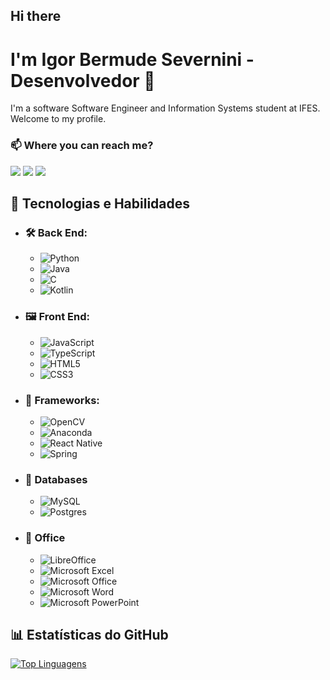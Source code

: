 ## Hi there
# I'm Igor Bermude Severnini - Desenvolvedor 🤝

I'm a software Software Engineer and Information Systems student at IFES. Welcome to my profile.

### 📫 Where you can reach me?
<div>
    <a href="https://instagram.com/igor_severnini" target="_blank"><img src="https://img.shields.io/badge/-Instagram-%23E4405F?style=for-the-badge&logo=instagram&logoColor=white" target="_blank"/></a> <a     
    href="https://www.linkedin.com/in/igor-bermude-severnini-639418238" target="_blank"><img src="https://img.shields.io/badge/-LinkedIn-%230077B5?style=for-the-badge&logo=linkedin&logoColor=white" target="_blank"/></a> 
    <a href = "mailto:igorbsevernini@gmail.com"><img src="https://img.shields.io/badge/-Gmail-%23333?style=for-the-badge&logo=gmail&logoColor=white" target="_blank"/></a>
</div>

## 🚀 Tecnologias e Habilidades

- ### 🛠️ Back End:
    - ![Python](https://img.shields.io/badge/python-3670A0?style=for-the-badge&logo=python&logoColor=ffdd54)
    - ![Java](https://img.shields.io/badge/java-%23ED8B00.svg?style=for-the-badge&logo=openjdk&logoColor=white)
    - ![C](https://img.shields.io/badge/C-00599C?style=for-the-badge&logo=c&logoColor=white)
    - ![Kotlin](https://img.shields.io/badge/kotlin-%237F52FF.svg?style=for-the-badge&logo=kotlin&logoColor=white)

- ### 🖼️ Front End:
    - ![JavaScript](https://img.shields.io/badge/javascript-%23323330.svg?style=for-the-badge&logo=javascript&logoColor=%23F7DF1E)
    - ![TypeScript](https://img.shields.io/badge/typescript-%23007ACC.svg?style=for-the-badge&logo=typescript&logoColor=white)
    - ![HTML5](https://img.shields.io/badge/html5-%23E34F26.svg?style=for-the-badge&logo=html5&logoColor=white)
    - ![CSS3](https://img.shields.io/badge/css3-%231572B6.svg?style=for-the-badge&logo=css3&logoColor=white)

- ### 🚀 Frameworks: 
    - ![OpenCV](https://img.shields.io/badge/opencv-%23white.svg?style=for-the-badge&logo=opencv&logoColor=white)
    - ![Anaconda](https://img.shields.io/badge/Anaconda-%2344A833.svg?style=for-the-badge&logo=anaconda&logoColor=white)
    - ![React Native](https://img.shields.io/badge/react_native-%2320232a.svg?style=for-the-badge&logo=react&logoColor=%2361DAFB)
    - ![Spring](https://img.shields.io/badge/spring-%236DB33F.svg?style=for-the-badge&logo=spring&logoColor=white)

- ### 💾 Databases
    - ![MySQL](https://img.shields.io/badge/mysql-4479A1.svg?style=for-the-badge&logo=mysql&logoColor=white)
    - ![Postgres](https://img.shields.io/badge/postgres-%23316192.svg?style=for-the-badge&logo=postgresql&logoColor=white) 

- ### 🏢 Office
    - ![LibreOffice](https://img.shields.io/badge/LibreOffice-%2318A303?style=for-the-badge&logo=LibreOffice&logoColor=white)
    - ![Microsoft Excel](https://img.shields.io/badge/Microsoft_Excel-217346?style=for-the-badge&logo=microsoft-excel&logoColor=white)
    - ![Microsoft Office](https://img.shields.io/badge/Microsoft_Office-D83B01?style=for-the-badge&logo=microsoft-office&logoColor=white)
    - ![Microsoft Word](https://img.shields.io/badge/Microsoft_Word-2B579A?style=for-the-badge&logo=microsoft-word&logoColor=white)
    - ![Microsoft PowerPoint](https://img.shields.io/badge/Microsoft_PowerPoint-B7472A?style=for-the-badge&logo=microsoft-powerpoint&logoColor=white)

## 📊 Estatísticas do GitHub
[![Top Linguagens](https://github-readme-stats.vercel.app/api/top-langs/?username=IgorBermude&layout=compact&theme=radical)](https://github.com/anuraghazra/github-readme-stats)

<!--
**IgorBermude/IgorBermude** is a ✨ _special_ ✨ repository because its `README.md` (this file) appears on your GitHub profile.

Here are some ideas to get you started:

- 🔭 I’m currently working on ...
- 🌱 I’m currently learning ...
- 👯 I’m looking to collaborate on ...
- 🤔 I’m looking for help with ...
- 💬 Ask me about ...
- 📫 How to reach me: ...
- 😄 Pronouns: ...
- ⚡ Fun fact: ...
-->
